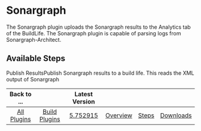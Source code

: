 
Sonargraph
==========


The Sonargraph plugin uploads the Sonargraph results to the Analytics tab of the BuildLife. The Sonargraph plugin is 
capable of parsing logs from Sonargraph-Architect.



Available Steps
---------------


Publish ResultsPublish 
Sonargraph results to a build life. This reads the XML output of Sonargraph





|Back to ...||Latest Version||||
| :---: | :---: | :---: | :---: | :---: | :---: |
|[All Plugins](../../index.md)|[Build Plugins](../README.md)|[5.752915](https://raw.githubusercontent.com/UrbanCode/IBM-UCB-PLUGINS/main/files/Sonargraph/Sonargraph-5.752915.zip)|[Overview](overview.md)|[Steps](steps.md)|[Downloads](downloads.md)|
